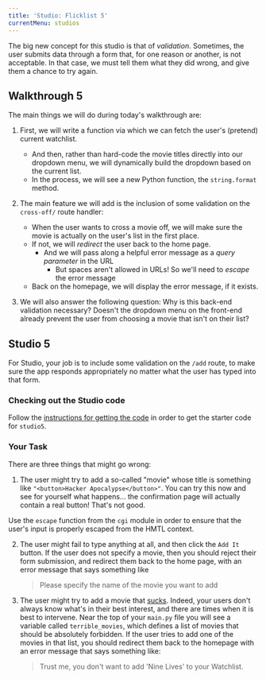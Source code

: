 ```yaml
---
title: 'Studio: Flicklist 5'
currentMenu: studios
---
```


The big new concept for this studio is that of *validation*. Sometimes, the user submits data through a form that, for one reason or another, is not acceptable. In that case, we must tell them what they did wrong, and give them a chance to try again.

## Walkthrough 5

The main things we will do during today's walkthrough are:

1. First, we will write a function via which we can fetch the user's (pretend) current watchlist.
	- And then, rather than hard-code the movie titles directly into our dropdown menu, we will dynamically build the dropdown based on the  current list.
	- In the process, we will see a new Python function, the `string.format` method.

2. The main feature we will add is the inclusion of some validation on the `cross-off/` route handler:

	- When the user wants to cross a movie off, we will make sure the movie is actually on the user's list in the first place.
	- If not, we will *redirect* the user back to the home page.
		- And we will pass along a helpful error message as a *query parameter* in the URL
			- But spaces aren't allowed in URLs! So we'll need to *escape* the error message
	- Back on the homepage, we will display the error message, if it exists.

3. We will also answer the following question: Why is this back-end validation necessary? Doesn't the dropdown menu on the front-end already prevent the user from choosing a movie that isn't on their list?

## Studio 5

For Studio, your job is to include some validation on the `/add` route, to make sure the app responds appropriately no matter what the user has typed into that form.

### Checking out the Studio code

Follow the [instructions for getting the code][get-the-code] in order to get the starter code for `studio5`.

### Your Task

There are three things that might go wrong:

1. The user might try to add a so-called "movie" whose title is something like `"<button>Hacker Apocalypse</button>"`. You can try this now and see for yourself what happens... the confirmation page will actually contain a real button! That's not good.

  Use the `escape` function from the `cgi` module in order to ensure that the user's input is properly escaped from the HMTL context.

2. The user might fail to type anything at all, and then click the `Add It` button. If the user does not specify a movie, then you should reject their form submission, and redirect them back to the home page, with an error message that says something like

	> Please specify the name of the movie you want to add

3. The user might try to add a movie that [sucks][nine-lives-trailer]. Indeed, your users don't always know what's in their best interest, and there are times when it is best to intervene. Near the top of your `main.py` file you will see a variable called `terrible_movies`, which defines a list of movies that should be absolutely forbidden. If the user tries to add one of the movies in that list, you should redirect them back to the homepage with an error message that says something like:

	> Trust me, you don't want to add 'Nine Lives' to your Watchlist.


[nine-lives-trailer]: https://www.youtube.com/watch?v=dPxI4yOKdgc
[get-the-code]: ../getting-the-code/
